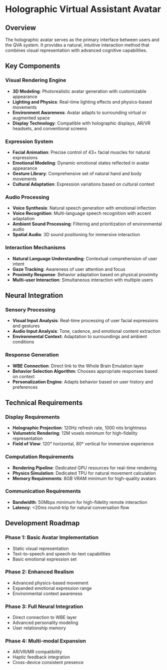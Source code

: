 # Holographic Virtual Assistant Avatar

## Overview
The holographic avatar serves as the primary interface between users and the QVA system. It provides a natural, intuitive interaction method that combines visual representation with advanced cognitive capabilities.

## Key Components

### Visual Rendering Engine
- **3D Modeling**: Photorealistic avatar generation with customizable appearance
- **Lighting and Physics**: Real-time lighting effects and physics-based movements
- **Environment Awareness**: Avatar adapts to surrounding virtual or augmented space
- **Display Technology**: Compatible with holographic displays, AR/VR headsets, and conventional screens

### Expression System
- **Facial Animation**: Precise control of 43+ facial muscles for natural expressions
- **Emotional Modeling**: Dynamic emotional states reflected in avatar appearance
- **Gesture Library**: Comprehensive set of natural hand and body movements
- **Cultural Adaptation**: Expression variations based on cultural context

### Audio Processing
- **Voice Synthesis**: Natural speech generation with emotional inflection
- **Voice Recognition**: Multi-language speech recognition with accent adaptation
- **Ambient Sound Processing**: Filtering and prioritization of environmental audio
- **Spatial Audio**: 3D sound positioning for immersive interaction

### Interaction Mechanisms
- **Natural Language Understanding**: Contextual comprehension of user intent
- **Gaze Tracking**: Awareness of user attention and focus
- **Proximity Response**: Behavior adaptation based on physical proximity
- **Multi-user Interaction**: Simultaneous interaction with multiple users

## Neural Integration

### Sensory Processing
- **Visual Input Analysis**: Real-time processing of user facial expressions and gestures
- **Audio Input Analysis**: Tone, cadence, and emotional content extraction
- **Environmental Context**: Adaptation to surroundings and ambient conditions

### Response Generation
- **WBE Connection**: Direct link to the Whole Brain Emulation layer
- **Behavior Selection Algorithm**: Chooses appropriate responses based on context
- **Personalization Engine**: Adapts behavior based on user history and preferences

## Technical Requirements

### Display Requirements
- **Holographic Projection**: 120Hz refresh rate, 1000 nits brightness
- **Volumetric Rendering**: 12M voxels minimum for high-fidelity representation
- **Field of View**: 120° horizontal, 80° vertical for immersive experience

### Computation Requirements
- **Rendering Pipeline**: Dedicated GPU resources for real-time rendering
- **Physics Simulation**: Dedicated TPU for natural movement calculation
- **Memory Requirements**: 8GB VRAM minimum for high-quality avatars

### Communication Requirements
- **Bandwidth**: 50Mbps minimum for high-fidelity remote interaction
- **Latency**: <20ms round-trip for natural conversation flow

## Development Roadmap

### Phase 1: Basic Avatar Implementation
- Static visual representation
- Text-to-speech and speech-to-text capabilities
- Basic emotional expression set

### Phase 2: Enhanced Realism
- Advanced physics-based movement
- Expanded emotional expression range
- Environmental context awareness

### Phase 3: Full Neural Integration
- Direct connection to WBE layer
- Advanced personality modeling
- User relationship memory

### Phase 4: Multi-modal Expansion
- AR/VR/MR compatibility
- Haptic feedback integration
- Cross-device consistent presence
